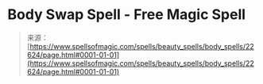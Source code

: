 <!--yml
category: 未分类
date: 2024-06-12 19:07:04
-->

# Body Swap Spell - Free Magic Spell

> 来源：[https://www.spellsofmagic.com/spells/beauty_spells/body_spells/22624/page.html#0001-01-01](https://www.spellsofmagic.com/spells/beauty_spells/body_spells/22624/page.html#0001-01-01)